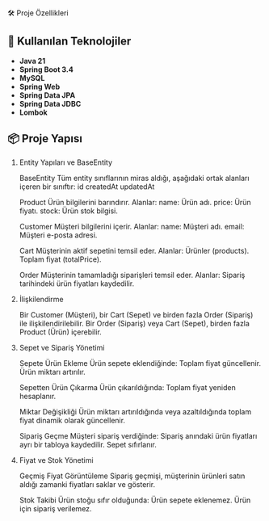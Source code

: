 🛠️ Proje Özellikleri

## 🚀 Kullanılan Teknolojiler

- **Java 21**
- **Spring Boot 3.4**
- **MySQL**
- **Spring Web**
- **Spring Data JPA**
- **Spring Data JDBC**
- **Lombok**

## 📦 Proje Yapısı

1. Entity Yapıları ve BaseEntity

    BaseEntity
    Tüm entity sınıflarının miras aldığı, aşağıdaki ortak alanları içeren bir sınıftır:
        id
        createdAt
        updatedAt

    Product
    Ürün bilgilerini barındırır.
    Alanlar:
        name: Ürün adı.
        price: Ürün fiyatı.
        stock: Ürün stok bilgisi.

    Customer
    Müşteri bilgilerini içerir.
    Alanlar:
        name: Müşteri adı.
        email: Müşteri e-posta adresi.

    Cart
    Müşterinin aktif sepetini temsil eder.
    Alanlar:
        Ürünler (products).
        Toplam fiyat (totalPrice).

    Order
    Müşterinin tamamladığı siparişleri temsil eder.
    Alanlar:
        Sipariş tarihindeki ürün fiyatları kaydedilir.

2. İlişkilendirme

    Bir Customer (Müşteri), bir Cart (Sepet) ve birden fazla Order (Sipariş) ile ilişkilendirilebilir.
    Bir Order (Sipariş) veya Cart (Sepet), birden fazla Product (Ürün) içerebilir.

3. Sepet ve Sipariş Yönetimi

    Sepete Ürün Ekleme
    Ürün sepete eklendiğinde:
        Toplam fiyat güncellenir.
        Ürün miktarı artırılır.

    Sepetten Ürün Çıkarma
    Ürün çıkarıldığında:
        Toplam fiyat yeniden hesaplanır.

    Miktar Değişikliği
    Ürün miktarı artırıldığında veya azaltıldığında toplam fiyat dinamik olarak güncellenir.

    Sipariş Geçme
    Müşteri sipariş verdiğinde:
        Sipariş anındaki ürün fiyatları ayrı bir tabloya kaydedilir.
        Sepet sıfırlanır.

4. Fiyat ve Stok Yönetimi

    Geçmiş Fiyat Görüntüleme
    Sipariş geçmişi, müşterinin ürünleri satın aldığı zamanki fiyatları saklar ve gösterir.

    Stok Takibi
        Ürün stoğu sıfır olduğunda:
            Ürün sepete eklenemez.
            Ürün için sipariş verilemez.
